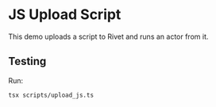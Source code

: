 # JS Upload Script

This demo uploads a script to Rivet and runs an actor from it.

## Testing

Run:

```
tsx scripts/upload_js.ts
```
